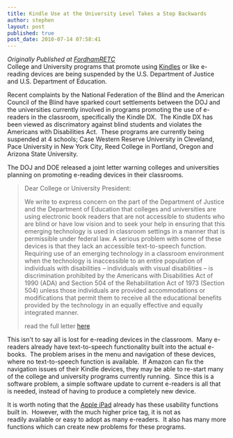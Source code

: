 ```yaml
---
title: Kindle Use at the University Level Takes a Step Backwards
author: stephen
layout: post
published: true
post_date: 2010-07-14 07:58:41
---
```

<div><em>Originally Published at </em><a href="http://fordhamretc.com/2010/07/kindle-use-at-the-university-level-takes-a-step-backwards/" target="_blank"><em>FordhamRETC</em></a></div>
College and University programs that promote using <a href="http://stephenwoicik.com/blog/tag/kindle/" target="_self">Kindles</a> or like e-reading devices are being suspended by the U.S. Department of Justice and U.S. Department of Education.

Recent complaints by the National Federation of the Blind and the American Council of the Blind have sparked court settlements between the DOJ and the universities currently involved in programs promoting the use of e-readers in the classroom, specifically the Kindle DX.  The Kindle DX has been viewed as discrimatory against blind students and violates the Americans with Disabilities Act.  These programs are currently being suspended at 4 schools; Case Western Reserve University in Cleveland, Pace University in New York City, Reed College in Portland, Oregon and Arizona State University.
<!--more-->
The DOJ and DOE released a joint letter warning colleges and universities planning on promoting e-reading devices in their classrooms.
<blockquote>Dear College or University President:

We write to express concern on the part of the Department of Justice and the Department of Education that colleges and universities are using electronic book readers that are not accessible to students who are blind or have low vision and to seek your help in ensuring that this emerging technology is used in classroom settings in a manner that is permissible under federal law. A serious problem with some of these devices is that they lack an accessible text-to-speech function. Requiring use of an emerging technology in a classroom environment when the technology is inaccessible to an entire population of individuals with disabilities – individuals with visual disabilities – is discrimination prohibited by the Americans with Disabilities Act of 1990 (ADA) and Section 504 of the Rehabilitation Act of 1973 (Section 504) unless those individuals are provided accommodations or modifications that permit them to receive all the educational benefits provided by the technology in an equally effective and equally integrated manner.

read the full letter <a href="http://www2.ed.gov/about/offices/list/ocr/letters/colleague-20100629.html" target="_blank">here</a></blockquote>
This isn't to say all is lost for e-reading devices in the classroom.  Many e-readers already have text-to-speech functionality built into the actual e-books.  The problem arises in the menu and navigation of these devices, where no text-to-speech function is available.  If Amazon can fix the navigation issues of their Kindle devices, they may be able to re-start many of the college and university programs currently running.  Since this is a software problem, a simple software update to current e-readers is all that is needed, instead of having to produce a completely new device.

It is worth noting that the <a href="http://stephenwoicik.com/blog/tag/ipad/" target="_self">Apple iPad</a> already has these usability functions built in.  However, with the much higher price tag, it is not as readily available or easy to adopt as many e-readers.  It also has many more functions which can create new problems for these programs.
